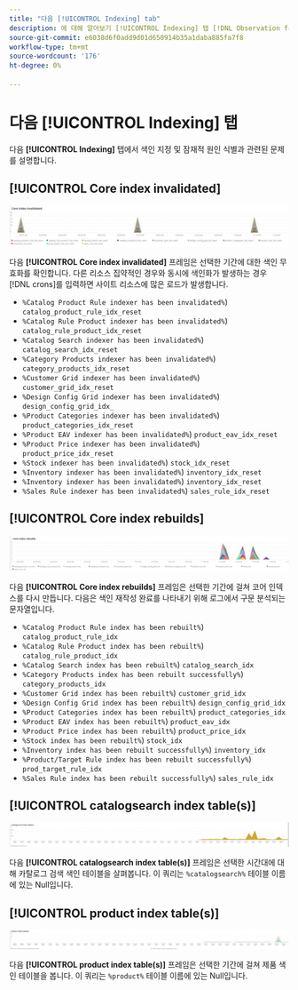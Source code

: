 ```yaml
---
title: "다음 [!UICONTROL Indexing] tab"
description: 에 대해 알아보기 [!UICONTROL Indexing] 탭 [!DNL Observation for Adobe Commerce].
source-git-commit: e6038d6f0add9d01d650914b35a1daba885fa7f8
workflow-type: tm+mt
source-wordcount: '176'
ht-degree: 0%

---
```


# 다음 [!UICONTROL Indexing] 탭

다음 **[!UICONTROL Indexing]** 탭에서 색인 지정 및 잠재적 원인 식별과 관련된 문제를 설명합니다.

## [!UICONTROL Core index invalidated]

![코어 인덱스가 무효화됨](../../assets/tools/observation-for-adobe-commerce/indexing-tab-1.jpg)

다음 **[!UICONTROL Core index invalidated]** 프레임은 선택한 기간에 대한 색인 무효화를 확인합니다. 다른 리소스 집약적인 경우와 동시에 색인화가 발생하는 경우 [!DNL crons]를 입력하면 사이트 리소스에 많은 로드가 발생합니다.

* `%Catalog Product Rule indexer has been invalidated%`) `catalog_product_rule_idx_reset`
* `%Catalog Rule Product indexer has been invalidated%`) `catalog_rule_product_idx_reset`
* `%Catalog Search indexer has been invalidated%`) `catalog_search_idx_reset`
* `%Category Products indexer has been invalidated%`) `category_products_idx_reset`
* `%Customer Grid indexer has been invalidated%`) `customer_grid_idx_reset`
* `%Design Config Grid indexer has been invalidated%`) `design_config_grid_idx_`
* `%Product Categories indexer has been invalidated%`) `product_categories_idx_reset`
* `%Product EAV indexer has been invalidated%`) `product_eav_idx_reset`
* `%Product Price indexer has been invalidated%`) `product_price_idx_reset`
* `%Stock indexer has been invalidated%`) `stock_idx_reset`
* `%Inventory indexer has been invalidated%`) `inventory_idx_reset`
* `%Inventory indexer has been invalidated%`) `inventory_idx_reset`
* `%Sales Rule indexer has been invalidated%`) `sales_rule_idx_reset`

## [!UICONTROL Core index rebuilds]

![코어 인덱스 다시 빌드](../../assets/tools/observation-for-adobe-commerce/indexing-tab-2.jpg)

다음 **[!UICONTROL Core index rebuilds]** 프레임은 선택한 기간에 걸쳐 코어 인덱스를 다시 만듭니다. 다음은 색인 재작성 완료를 나타내기 위해 로그에서 구문 분석되는 문자열입니다.

* `%Catalog Product Rule index has been rebuilt%`) `catalog_product_rule_idx`
* `%Catalog Rule Product index has been rebuilt%`) `catalog_rule_product_idx`
* `%Catalog Search index has been rebuilt%`) `catalog_search_idx`
* `%Category Products index has been rebuilt successfully%`) `category_products_idx`
* `%Customer Grid index has been rebuilt%`) `customer_grid_idx`
* `%Design Config Grid index has been rebuilt%`) `design_config_grid_idx`
* `%Product Categories index has been rebuilt%`) `product_categories_idx`
* `%Product EAV index has been rebuilt%`) `product_eav_idx`
* `%Product Price index has been rebuilt%`) `product_price_idx`
* `%Stock index has been rebuilt%`) `stock_idx`
* `%Inventory index has been rebuilt successfully%`) `inventory_idx`
* `%Product/Target Rule index has been rebuilt successfully%`) `prod_target_rule_idx`
* `%Sales Rule index has been rebuilt successfully%`) `sales_rule_idx`


## [!UICONTROL catalogsearch index table(s)]

![카탈로그 검색 색인 테이블](../../assets/tools/observation-for-adobe-commerce/indexing-tab-3.jpg)

다음 **[!UICONTROL catalogsearch index table(s)]** 프레임은 선택한 시간대에 대해 카탈로그 검색 색인 테이블을 살펴봅니다. 이 쿼리는 `%catalogsearch%` 테이블 이름에 있는 Null입니다.

## [!UICONTROL product index table(s)]

![제품 인덱스 테이블](../../assets/tools/observation-for-adobe-commerce/indexing-tab-4.jpg)

다음 **[!UICONTROL product index table(s)]** 프레임은 선택한 기간에 걸쳐 제품 색인 테이블을 봅니다. 이 쿼리는 `%product%` 테이블 이름에 있는 Null입니다.
